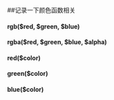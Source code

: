 ##记录一下颜色函数相关

#### rgb($red, $green, $blue)

#### rgba($red, $green, $blue, $alpha)

#### red($color)

#### green($color)

#### blue($color)






